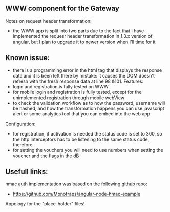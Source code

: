 WWW component for the Gateway
----

Notes on request header transformation: 
- the WWW app is split into two parts due to the fact that I have implemented the requesr header transformation in 1.3.x version of angular, but I plan to upgrade it to newer version when I'll time for it


Known issue:
----
- there is a programming error in the html tag that displays the response data and it is been left there by mistake: it causes the DOM doesn't refresh with the fresh response data at line 98 &101.
Features:
- login and registration is fully tested on WWW
- for mobile login and registration is fully tested, except for the unimplemented registration through mobile webView
- to check the validation workflow as to how the password, username will be hashed, and how the transformation happens you can use javascript alert or some analytics tool that you can embed into the web app.


Configuration:
- for registration, if activation is needed the status code is set to 300, so the http interceptors has to be listening to the same status code, therefore.
- for setting the vouchers you will need to use numbers when setting the voucher and the flags in the dB

Usefull links:
----
hmac auth implementation was based on the following github repo:
- https://github.com/Monofraps/angular-node-hmac-example

Appology for the "place-holder" files!
